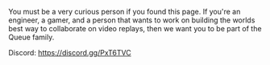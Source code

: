 You must be a very curious person if you found this page. If you're an engineer, a gamer, and a person that wants to work on building the worlds best way to collaborate on video replays, then we want you to be part of the Queue family. 


Discord: https://discord.gg/PxT6TVC 
